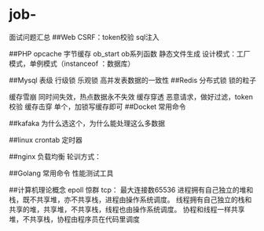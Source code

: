 # job-
面试问题汇总
##Web
CSRF：token校验
sql注入

##PHP
opcache 字节缓存
ob_start ob系列函数 静态文件生成
设计模式：工厂模式，单例模式（instanceof ：数据库）

##Mysql
表级
行级锁 
乐观锁
高并发表数据的一致性
##Redis
分布式锁  锁的粒子

缓存雪崩  同时间失效，热点数据永不失效
缓存穿透  恶意请求，做好过滤，token校验
缓存击穿  单个，加锁写缓存即可
##Docket
常用命令

##kafaka
为什么选这个，为什么能处理这么多数据


##linux
crontab  定时器


##nginx
负载均衡
轮训方式：


##Golang
常用命令
性能测试工具

##计算机理论概念
epoll
惊群
tcp：
最大连接数65536
进程拥有自己独立的堆和栈，既不共享堆，亦不共享栈，进程由操作系统调度。
线程拥有自己独立的栈和共享的堆，共享堆，不共享栈，线程也由操作系统调度。
协程和线程一样共享堆，不共享栈，协程由程序员在代码里调度